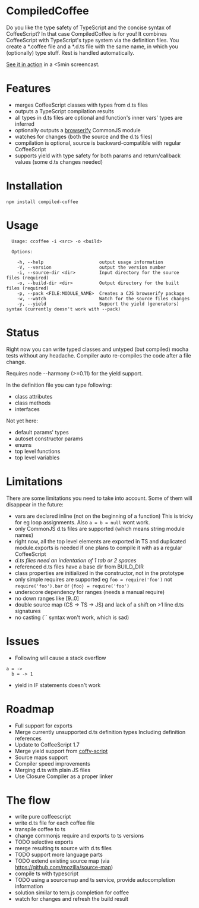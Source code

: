 # CompiledCoffee

Do you like the type safety of TypeScript and the concise syntax of 
CoffeeScript? In that case CompiledCoffee is for you! It combines CoffeeScript 
with TypeScript's type system via the definition files. You create a *.coffee 
file and a *.d.ts file with the same name, in which you (optionally) type 
stuff. Rest is handled automatically.

[See it in action](http://www.youtube.com/watch?v=aj4V8TVbjP0) in a <5min 
screencast.

# Features

- merges CoffeeScript classes with types from d.ts files
- outputs a TypeScript compilation results
- all types in d.ts files are optional and function's inner vars' types are
 inferred
- optionally outputs a [browserify](https://github.com/substack/node-browserify) 
 CommonJS module
- watches for changes (both the source and the d.ts files)
- compilation is optional, source is backward-compatible with regular 
 CoffeeScript
- supports yield with type safety for both params and return/callback values 
 (some d.ts changes needed)

# Installation

```
npm install compiled-coffee
```

# Usage

```
  Usage: ccoffee -i <src> -o <build>

  Options:

    -h, --help                     output usage information
    -V, --version                  output the version number
    -i, --source-dir <dir>         Input directory for the source files (required)
    -o, --build-dir <dir>          Output directory for the built files (required)
    -p, --pack <FILE:MODULE_NAME>  Creates a CJS browserify package
    -w, --watch                    Watch for the source files changes
    -y, --yield                    Support the yield (generators) syntax (currently doesn't work with --pack)
```

# Status

Right now you can write typed classes and untyped (but compiled) mocha tests
without any headache. Compiler auto re-compiles the code after a file change.

Requires node --harmony (>=0.11) for the yield support.

In the definition file you can type following:

- class attributes
- class methods
- interfaces

Not yet here:

- default params' types
- autoset constructor params
- enums
- top level functions
- top level variables

# Limitations

There are some limitations you need to take into account. Some of them will 
disappear in the future:

- vars are declared inline (not on the beginning of a function)
  This is tricky for eg loop assignments. Also `a = b = null` wont work.
- only CommonJS d.ts files are supported (which means string module names)
- right now, all the top level elements are exported in TS and duplicated 
  module.exports is needed if one plans to compile it with as a regular
  CoffeeScript
- *d.ts files need an indentation of 1 tab or 2 spaces*
- referenced d.ts files have a base dir from BUILD_DIR
- class properties are initialized in the constructor, not in the prototype
- only simple requires are supported eg `foo = require('foo')` 
  not `require('foo').bar` or `{foo} = require('foo')`
- underscore dependency for ranges (needs a manual require)
- no down ranges like [9..0]
- double source map (CS -> TS -> JS) and lack of a shift on >1 line d.ts 
 signatures
- no casting (\`\` syntax won't work, which is sad)

# Issues

- Following will cause a stack overflow
```
a = ->
  b = -> 1
```
- yield in IF statements doesn't work

# Roadmap

- Full support for exports
- Merge currently unsupported d.ts definition types
  Including definition references
- Update to CoffeeScript 1.7
- Merge yield support from [coffy-script](https://github.com/loveencounterflow/coffy-script)
- Source maps support
- Compiler speed improvements
- Merging d.ts with plain JS files
- Use Closure Compiler as a proper linker

# The flow

- write pure coffeescript
- write d.ts file for each coffee file
- transpile coffee to ts
- change commonjs require and exports to ts versions
 - TODO selective exports
- merge resulting ts source with d.ts files
 - TODO support more language parts
 - TODO extend existing source map (via https://github.com/mozilla/source-map)
- compile ts with typescript
- TODO using a sourcemap and ts service, provide autocompletion information
 - solution similar to tern.js completion for coffee
- watch for changes and refresh the build result
